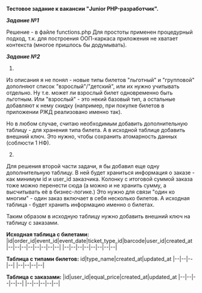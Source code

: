 
**Тестовое задание к вакансии "Junior PHP-разработчик".**

***Задание №1***

Решение - в файле functions.php
Для простоты применен процедурный подход, т.к. для построения ООП-каркаса приложения не хватает контекста (многое пришлось бы додумывать).


***Задание №2***

1.
Из описания я не понял - новые типы билетов "льготный" и "групповой" дополняют список "взрослый"/"детский", или их нужно учитывать отдельно.
Ну т.е. может ли взрослый билет одновременно быть льготным. Или "взрослый" - это некий базовый тип, а остальные добавляют к нему скидку (например, при покупке билетов в приложении РЖД реализовано именно так).

Но в любом случае, считаю необходимым добавить дополнительную таблицу - для хранения типа билета. А в исходной таблице добавить внешний ключ.
Это нужно, чтобы сохранить атомарность данных (соблюсти 1 НФ).

2.

Для решения второй части задачи, я бы добавил еще одну дополнительную таблицу. В ней будет храниться информация о заказе - как минимум id и user_id заказчика. Колонку с итоговой суммой заказа тоже можно перенести сюда (а можно и не хранить сумму, а высчитывать её в бизнес-логике.)
Это нужно для связи "один ко многим" - один заказ включает в себя несколько билетов.
А исходная таблица - будет хранить информацию именно о билетах.

Таким образом в исходную таблицу нужно добавить внешний ключ на таблицу с заказами.

**Исходная таблица с билетами:**
|id|order_id|event_id|event_date|ticket_type_id|barcode|user_id|created_at
|--|--|--|--|--|--|--|--|
|--|--|--|--|--|--|--|--|

**Таблица с типами билетов:**
id|type_name|created_at|updated_at
|--|--|--|--|
|--|--|--|--|

**Таблица с заказами:**
|id|user_id|equal_price|created_at|updated_at
|--|--|--|--|--|
|--|--|--|--|--|
